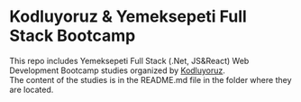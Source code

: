 # Kodluyoruz & Yemeksepeti Full Stack Bootcamp
This repo includes Yemeksepeti Full Stack (.Net, JS&React) Web Development Bootcamp studies organized by [Kodluyoruz](https://www.kodluyoruz.org/).  
The content of the studies is in the README.md file in the folder where they are located.
